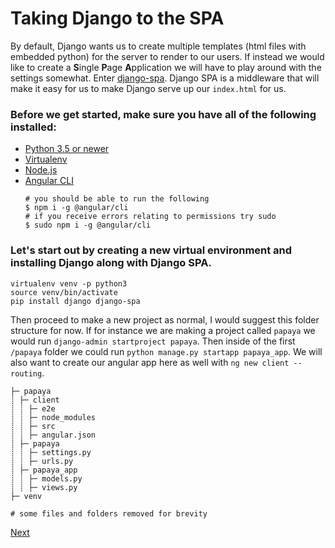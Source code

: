 # Taking Django to the SPA

By default, Django wants us to create multiple templates (html files with embedded python) for the server to render to our users. If instead we would like to create a **S**ingle **P**age **A**pplication we will have to play around with the settings somewhat. Enter [django-spa](https://github.com/metakermit/django-spa).
Django SPA is a middleware that will make it easy for us to make Django serve up our ```index.html``` for us.

### Before we get started, make sure you have all of the following installed:
* [Python 3.5 or newer](https://www.python.org/downloads/)
* [Virtualenv](https://virtualenv.pypa.io/en/latest/installation/)
* [Node.js](https://nodejs.org/en/download/)
* [Angular CLI](https://cli.angular.io/)
  ```shell
  # you should be able to run the following
  $ npm i -g @angular/cli
  # if you receive errors relating to permissions try sudo
  $ sudo npm i -g @angular/cli
  ```

### Let's start out by creating a new virtual environment and installing Django along with Django SPA.

```shell
virtualenv venv -p python3
source venv/bin/activate
pip install django django-spa
```

Then proceed to make a new project as normal, I would suggest this folder structure for now. If for instance we are making a project called ```papaya``` we would run ```django-admin startproject papaya```. Then inside of the first ```/papaya``` folder we could run ```python manage.py startapp papaya_app```. We will also want to create our angular app here as well with ```ng new client --routing```.

```
├─ papaya
┊ ├─ client
┊ ┊ ├─ e2e
┊ ┊ ├─ node_modules
┊ ┊ ├─ src
┊ ┊ ├─ angular.json
┊ ├─ papaya
┊ ┊ ├─ settings.py
┊ ┊ ├─ urls.py
┊ ├─ papaya_app
┊ ┊ ├─ models.py
┊ ┊ ├─ views.py
├─ venv
        
# some files and folders removed for brevity
```

[Next](https://raw.githubusercontent.com/wgoode3/djangular/master/page3.md)